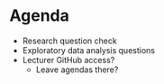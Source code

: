 # Agenda

- Research question check
- Exploratory data analysis questions
- Lecturer GitHub access?
    - Leave agendas there?

